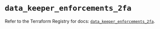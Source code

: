 # `data_keeper_enforcements_2fa`

Refer to the Terraform Registry for docs: [`data_keeper_enforcements_2fa`](https://registry.terraform.io/providers/keeper-security/keeper/1.2.0/docs/data-sources/enforcements_2fa).
